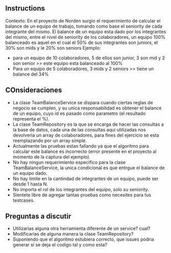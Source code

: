 ## Instructions

Contexto:
En el proyecto de Norden surgio el requerimiento de calcular el balance de un equipo de trabajo, tomando como base el seniority de cada integrante del mismo.
El balance de un equipo esta dado por los integrantes del mismo, entre el nivel de seniority de los colaboradores, un equipo 100% balanceado es aquel en el cual el 50% de sus integrantes son juniors, el 30% son mids y le 20% son seniors
Ejemplo:
- para un equipo de 10 colaboradores, 5 de ellos son junior, 3 son mid y 2 son senior >> este equipo esta balanceado al 100%
- Para un equipo de 5 colaboradores, 3 mids y 2 seniors >>  tiene un balance del 34%

## COnsideraciones

* La clase TeamBalanceService se dispara cuando ciertas reglas de negocio se cumplen, y su unica responsabilidad es obtener el balance de un equipo, cuyo id es pasado como parametro (el resultado representa el %).
* La clase TeamRepository es la que se encarga de hacer las consultas a la base de datos, cada una de las consultas aqui utilizadas nos devolveria un array de colaboradores, para fines del ejercicio se esta reemplazando por un array simple.
* Actualmente las pruebas estan fallando ya que el algoritmo para calcular este balance es incorrecto (error presente en el proyecto al momento de la captura del ejemplo).
* No hay ningun requerimiento especifico para la clase TeamBalanceService, la unica condicional es que entrgue el balance de un equipo dado.
* No hay limite en la cantindad de integrantes de un equipo, puede ser desde 1 hasta N.
* No importa el rol de los integrantes del equipo, solo su seniority.
* Sientete libre de agregar tantas pruebas como necesites para tus testcases.


## Preguntas a discutir
- Utilizarias alguna otra herramienta diferente de un service? cual?
- Modificarias de alguna manera la clase TeamRepository?
- Suponiendo que el algoritmo estubiera correcto, que issues podria generar si se deja el codigo tal y como esta?